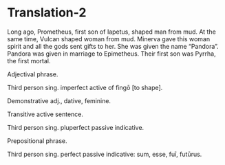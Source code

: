 # Translation-2


Long ago, Prometheus, first son of Iapetus, shaped man from mud. At the same time, Vulcan shaped woman from mud. Minerva gave this woman spirit and all the gods sent gifts to her.  She was given the name “Pandora”. Pandora was given in marriage to Epimetheus. Their first son was Pyrrha, the first mortal.

Adjectival phrase.

Third person sing. imperfect active of fingō [to shape].

Demonstrative adj., dative, feminine.

Transitive active sentence.

Third person sing. pluperfect passive indicative.

Prepositional phrase.

Third person sing. perfect passive indicative: sum, esse, fuī, futūrus.

